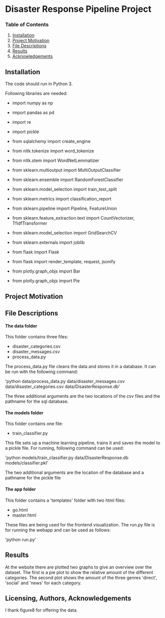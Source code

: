 # Disaster Response Pipeline Project

### Table of Contents

1. [Installation](#installation)
2. [Project Motivation](#motivation)
3. [File Descriptions](#files)
4. [Results](#results)
5. [Acknowledgements](#licensing)

## Installation <a name="installation"></a>

The code should run in Python 3.

Following libraries are needed:
- import numpy as np
- import pandas as pd
- import re
- import pickle
- from sqlalchemy import create_engine

- from nltk.tokenize import word_tokenize
- from nltk.stem import WordNetLemmatizer

- from sklearn.multioutput import MultiOutputClassifier
- from sklearn.ensemble import RandomForestClassifier
- from sklearn.model_selection import train_test_split
- from sklearn.metrics import classification_report
- from sklearn.pipeline import Pipeline, FeatureUnion
- from sklearn.feature_extraction.text import CountVectorizer, TfidfTransformer
- from sklearn.model_selection import GridSearchCV
- from sklearn.externals import joblib

- from flask import Flask
- from flask import render_template, request, jsonify

- from plotly.graph_objs import Bar
- from plotly.graph_objs import Pie

## Project Motivation<a name="motivation"></a>




## File Descriptions <a name="files"></a>

#### The data folder
This folder contains three files:
- disaster_categories.csv
- disaster_messages.csv
- process_data.py

The process_data.py file cleans the data and stores it in a database. It can be run with the following command: 

'python data/process_data.py data/disaster_messages.csv data/disaster_categories.csv data/DisasterResponse.db'

The three additional arguments are the two locations of the csv files and the pathname for the sql database.

#### The models folder
This folder contains one file:
- train_classifier.py

This file sets up a machine learning pipeline, trains it and saves the model to a pickle file. For running, following command can be used:

'python models/train_classifier.py data/DisasterResponse.db models/classifier.pkl'

The two additional arguments are the location of the database and a pathname for the pickle file

#### The app folder
This folder contains a 'templates' folder with two html files:
- go.html
- master.html

These files are being used for the frontend visualization.
The run.py file is for running the webapp and can be used as follows:

'python run.py'

## Results<a name="results"></a>

At the website there are plotted two graphs to give an overview over the dataset. The first is a pie plot to show the relative amount of the different categories. The second plot shows the amount of the three genres 'direct', 'social' and 'news' for each category. 

## Licensing, Authors, Acknowledgements<a name="licensing"></a>

I thank figure8 for offering the data.
